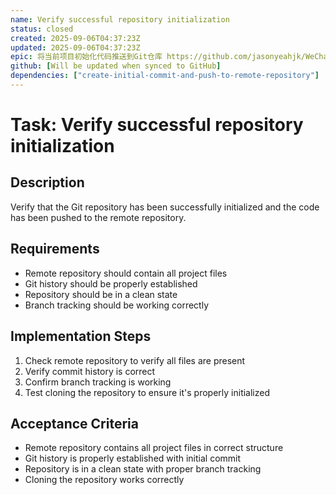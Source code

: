 ```yaml
---
name: Verify successful repository initialization
status: closed
created: 2025-09-06T04:37:23Z
updated: 2025-09-06T04:37:23Z
epic: 将当前项目初始化代码推送到Git仓库 https://github.com/jasonyeahjk/WeChatReceiptBot.git
github: [Will be updated when synced to GitHub]
dependencies: ["create-initial-commit-and-push-to-remote-repository"]
---
```


# Task: Verify successful repository initialization

## Description
Verify that the Git repository has been successfully initialized and the code has been pushed to the remote repository.

## Requirements
- Remote repository should contain all project files
- Git history should be properly established
- Repository should be in a clean state
- Branch tracking should be working correctly

## Implementation Steps
1. Check remote repository to verify all files are present
2. Verify commit history is correct
3. Confirm branch tracking is working
4. Test cloning the repository to ensure it's properly initialized

## Acceptance Criteria
- Remote repository contains all project files in correct structure
- Git history is properly established with initial commit
- Repository is in a clean state with proper branch tracking
- Cloning the repository works correctly